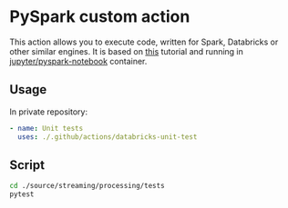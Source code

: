 # PySpark custom action

This action allows you to execute code, written for Spark, Databricks or other similar engines.
It is based on [this](https://docs.github.com/en/free-pro-team@latest/actions/creating-actions/creating-a-docker-container-action) tutorial and running in [jupyter/pyspark-notebook](https://hub.docker.com/r/jupyter/pyspark-notebook) container.

## Usage

In private repository:

```yaml
- name: Unit tests
  uses: ./.github/actions/databricks-unit-test
```

## Script

```bash
cd ./source/streaming/processing/tests
pytest
```
